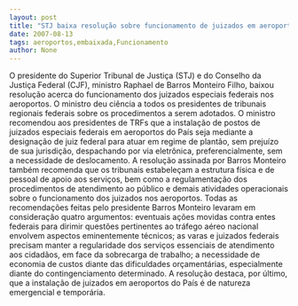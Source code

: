 ```yaml
---
layout: post
title: "STJ baixa resolução sobre funcionamento de juizados em aeroportos "
date: 2007-08-13
tags: aeroportos,embaixada,Funcionamento
author: None
---
```

O presidente do Superior Tribunal de Justi&ccedil;a (STJ) e do Conselho da Justi&ccedil;a Federal (CJF), ministro Raphael de Barros Monteiro Filho, baixou resolu&ccedil;&atilde;o acerca do funcionamento dos juizados especiais federais nos aeroportos. O ministro deu ci&ecirc;ncia a todos os presidentes de tribunais regionais federais sobre os procedimentos a serem adotados. 
O ministro recomendou aos presidentes de TRFs que a instala&ccedil;&atilde;o de postos de juizados especiais federais em aeroportos do Pa&iacute;s seja mediante a designa&ccedil;&atilde;o de juiz federal para atuar em regime de plant&atilde;o, sem preju&iacute;zo de sua jurisdi&ccedil;&atilde;o, despachando por via eletr&ocirc;nica, preferencialmente, sem a necessidade de deslocamento. 
A resolu&ccedil;&atilde;o assinada por Barros Monteiro tamb&eacute;m recomenda que os tribunais estabele&ccedil;am a estrutura f&iacute;sica e de pessoal de apoio aos servi&ccedil;os, bem como a regulamenta&ccedil;&atilde;o dos procedimentos de atendimento ao p&uacute;blico e demais atividades operacionais sobre o funcionamento dos juizados nos aeroportos. 
Todas as recomenda&ccedil;&otilde;es feitas pelo presidente Barros Monteiro levaram em considera&ccedil;&atilde;o quatro argumentos: eventuais a&ccedil;&otilde;es movidas contra entes federais para dirimir quest&otilde;es pertinentes ao tr&aacute;fego a&eacute;reo nacional envolvem aspectos eminentemente t&eacute;cnicos; as varas e juizados federais precisam manter a regularidade dos servi&ccedil;os essenciais de atendimento aos cidad&atilde;os, em face da sobrecarga de trabalho; a necessidade de economia de custos diante das dificuldades or&ccedil;ament&aacute;rias, especialmente diante do contingenciamento determinado. A resolu&ccedil;&atilde;o destaca, por &uacute;ltimo, que a instala&ccedil;&atilde;o de juizados em aeroportos do Pa&iacute;s &eacute; de natureza emergencial e tempor&aacute;ria. 
 